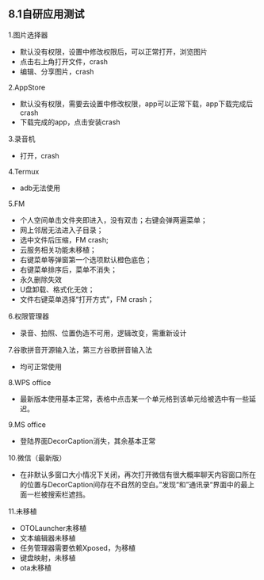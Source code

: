 ## 8.1自研应用测试

1.图片选择器
  - 默认没有权限，设置中修改权限后，可以正常打开，浏览图片
  - 点击右上角打开文件，crash
  - 编辑、分享图片，crash
  
2.AppStore
  - 默认没有权限，需要去设置中修改权限，app可以正常下载，app下载完成后crash
  - 下载完成的app，点击安装crash
  
3.录音机
  - 打开，crash
  
4.Termux
  - adb无法使用
  
5.FM
  - 个人空间单击文件夹即进入，没有双击；右键会弹两遍菜单；
  - 网上邻居无法进入子目录；
  - 选中文件后压缩，FM crash;
  - 云服务相关功能未移植；
  - 右键菜单等弹窗第一个选项默认橙色底色；
  - 右键菜单排序后，菜单不消失；
  - 永久删除失效
  - U盘卸载、格式化无效；
  - 文件右键菜单选择“打开方式”，FM crash；
  
6.权限管理器
  - 录音、拍照、位置伪造不可用，逻辑改变，需重新设计
  
7.谷歌拼音开源输入法，第三方谷歌拼音输入法
  - 均可正常使用

8.WPS office
  - 最新版本使用基本正常，表格中点击某一个单元格到该单元给被选中有一些延迟。
  
9.MS office
  - 登陆界面DecorCaption消失，其余基本正常

10.微信（最新版）
  - 在非默认多窗口大小情况下关闭，再次打开微信有很大概率聊天内容窗口所在的位置与DecorCaption间存在不自然的空白。”发现“和”通讯录“界面中的最上面一栏被搜索栏遮挡。
  
11.未移植
  - OTOLauncher未移植
  - 文本编辑器未移植
  - 任务管理器需要依赖Xposed，为移植
  - 键盘映射，未移植
  - ota未移植
